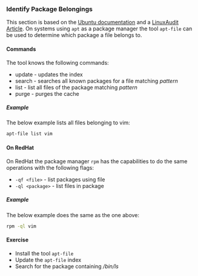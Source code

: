 ### Identify Package Belongings
This section is based on the [Ubuntu documentation](https://wiki.ubuntuusers.de/apt-file/) and a [LinuxAudit Article](https://linux-audit.com/determine-file-and-related-package/).
On systems using `apt` as a package manager the tool `apt-file` can be used to determine which package a file belongs to.

#### Commands
The tool knows the following commands:

- update - updates the index
- search <pattern> - searches all known packages for a file matching *pattern*
- list <pattern> - list all files of the package matching *pattern*
- purge - purges the cache

##### Example
The below example lists all files belonging to vim: 

~~~~~ bash
apt-file list vim
~~~~~

#### On RedHat
On RedHat the package manager `rpm` has the capabilities to do the same operations with the following flags:

- `-qf <file>` - list packages using file
- `-ql <package>` - list files in package

##### Example
The below example does the same as the one above:

~~~~~ bash
rpm -ql vim
~~~~~

#### Exercise
- Install the tool `apt-file`
- Update the `apt-file` index
- Search for the package containing */bin/ls*
